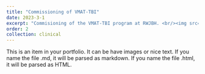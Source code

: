 ```yaml
---
title: "Commissioning of VMAT-TBI"
date: 2023-3-1
excerpt: "Commisioning of the VMAT-TBI program at RWJBH. <br/><img src='/images/500x300.png'>"
order: 2
collection: clinical
---
```


This is an item in your portfolio. It can be have images or nice text. If you name the file .md, it will be parsed as markdown. If you name the file .html, it will be parsed as HTML. 
